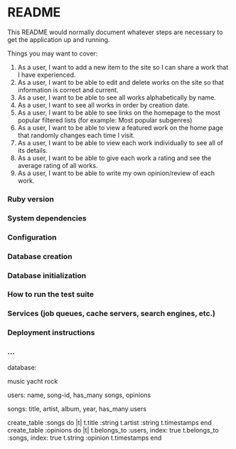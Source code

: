 # README

This README would normally document whatever steps are necessary to get the
application up and running.

Things you may want to cover:
1. As a user, I want to add a new item to the site so I can share a work that I have experienced.
1. As a user, I want to be able to edit and delete works on the site so that information is correct and current.
1. As a user, I want to be able to see all works alphabetically by name.
1. As a user, I want to see all works in order by creation date.
1. As a user, I want to be able to see links on the homepage to the most popular filtered lists (for example: Most popular subgenres)
1. As a user, I want to be able to view a featured work on the home page that randomly changes each time I visit.
1. As a user, I want to be able to view each work individually to see all of its details.
1. As a user, I want to be able to give each work a rating and see the average rating of all works.
1. As a user, I want to be able to write my own opinion/review of each work.

### Ruby version

### System dependencies

### Configuration

### Database creation

### Database initialization

### How to run the test suite

### Services (job queues, cache servers, search engines, etc.)

### Deployment instructions

### ...

database:

music yacht rock

users: name, song-id, has_many songs, opinions

songs: title, artist, album, year, has_many users  

create_table :songs do |t|
  t.title :string
  t.artist :string
  t.timestamps
end
create_table :opinions do |t|
  t.belongs_to :users, index: true
  t.belongs_to :songs, index: true
  t.string :opinion
  t.timestamps
end
